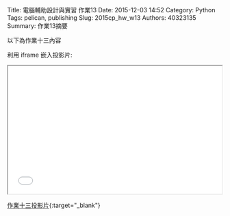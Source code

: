 Title: 電腦輔助設計與實習 作業13
Date: 2015-12-03 14:52
Category: Python
Tags: pelican, publishing
Slug: 2015cp_hw_w13
Authors: 40323135
Summary: 作業13摘要

以下為作業十三內容

利用 iframe 嵌入投影片:

<iframe src="simplest12.html" width="500" height="300"></iframe>

[作業十三投影片](simplest12.html){:target="_blank"}


